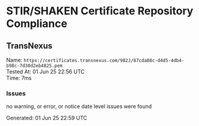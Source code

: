 # STIR/SHAKEN Certificate Repository Compliance

## TransNexus

Name: `https://certificates.transnexus.com/982J/87cda08c-d4d5-4db4-b98c-7d30d2eb4825.pem`\
Tested At: 01 Jun 25 22:56 UTC\
Time: 7ms

### Issues

no warning, or error, or notice date level issues were found

Generated: 01 Jun 25 22:59 UTC